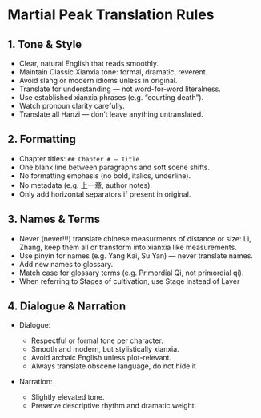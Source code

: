 # Martial Peak Translation Rules

## 1. Tone & Style

* Clear, natural English that reads smoothly.
* Maintain Classic Xianxia tone: formal, dramatic, reverent.
* Avoid slang or modern idioms unless in original.
* Translate for understanding — not word-for-word literalness.
* Use established xianxia phrases (e.g. “courting death”).
* Watch pronoun clarity carefully.
* Translate all Hanzi — don’t leave anything untranslated.

## 2. Formatting

* Chapter titles: `## Chapter # — Title`
* One blank line between paragraphs and soft scene shifts.
* No formatting emphasis (no bold, italics, underline).
* No metadata (e.g. 上一章, author notes).
* Only add horizontal separators if present in original.

## 3. Names & Terms

* Never (never!!!) translate chinese measurments of distance or size: Li, Zhang, keep them all or transform into xianxia like measurements.
* Use pinyin for names (e.g. Yang Kai, Su Yan) — never translate names.
* Add new names to glossary.
* Match case for glossary terms (e.g. Primordial Qi, not primordial qi).
* When referring to Stages of cultivation, use Stage instead of Layer

## 4. Dialogue & Narration

* Dialogue:
  * Respectful or formal tone per character.
  * Smooth and modern, but stylistically xianxia.
  * Avoid archaic English unless plot-relevant.
  * Always translate obscene language, do not hide it

* Narration:
  * Slightly elevated tone.
  * Preserve descriptive rhythm and dramatic weight.
